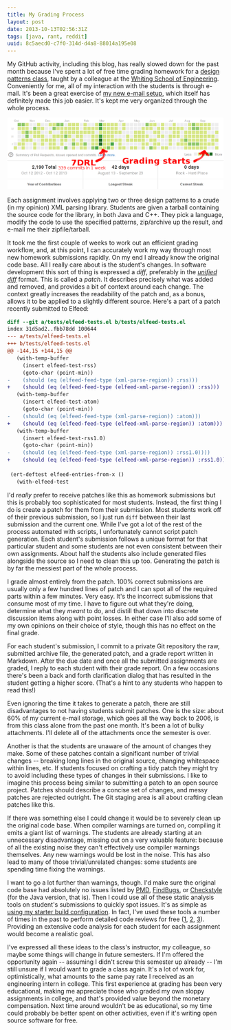 ```yaml
---
title: My Grading Process
layout: post
date: 2013-10-13T02:56:31Z
tags: [java, rant, reddit]
uuid: 8c5aecd0-c7f0-314d-d4a8-88014a195e08
---
```


My GitHub activity, including this blog, has really slowed down for
the past month because I've spent a lot of free time grading homework
for a [design patterns class][class], taught by a colleague at the
[Whiting School of Engineering][wse]. Conveniently for me, all of my
interaction with the students is through e-mail. It's been a great
exercise of [my new e-mail setup][mail], which itself has definitely
made this job easier. It's kept me very organized through the whole
process.

![](/img/screenshot/github-dropoff.png)

Each assignment involves applying two or three design patterns to a
crude (in my opinion) XML parsing library. Students are given a
tarball containing the source code for the library, in both Java and
C++. They pick a language, modify the code to use the specified
patterns, zip/archive up the result, and e-mail me their
zipfile/tarball.

It took me the first couple of weeks to work out an efficient grading
workflow, and, at this point, I can accurately work my way through
most new homework submissions rapidly. On my end I already know the
original code base. All I really care about is the student's changes.
In software development this sort of thing is expressed a *diff*,
preferably in the [*unified diff*][unidiff] format. This is called a
*patch*. It describes precisely what was added and removed, and
provides a bit of context around each change. The context greatly
increases the readability of the patch and, as a bonus, allows it to
be applied to a slightly different source. Here's a part of a patch
recently submitted to Elfeed:

~~~diff
diff --git a/tests/elfeed-tests.el b/tests/elfeed-tests.el
index 31d5ad2..fbb78dd 100644
--- a/tests/elfeed-tests.el
+++ b/tests/elfeed-tests.el
@@ -144,15 +144,15 @@
   (with-temp-buffer
     (insert elfeed-test-rss)
     (goto-char (point-min))
-    (should (eq (elfeed-feed-type (xml-parse-region)) :rss)))
+    (should (eq (elfeed-feed-type (elfeed-xml-parse-region)) :rss)))
   (with-temp-buffer
     (insert elfeed-test-atom)
     (goto-char (point-min))
-    (should (eq (elfeed-feed-type (xml-parse-region)) :atom)))
+    (should (eq (elfeed-feed-type (elfeed-xml-parse-region)) :atom)))
   (with-temp-buffer
     (insert elfeed-test-rss1.0)
     (goto-char (point-min))
-    (should (eq (elfeed-feed-type (xml-parse-region)) :rss1.0))))
+    (should (eq (elfeed-feed-type (elfeed-xml-parse-region)) :rss1.0))))

 (ert-deftest elfeed-entries-from-x ()
   (with-elfeed-test
~~~

I'd *really* prefer to receive patches like this as homework
submissions but this is probably too sophisticated for most students.
Instead, the first thing I do is create a patch for them from their
submission. Most students work off of their previous submission, so I
just run `diff` between their last submission and the current one.
While I've got a lot of the rest of the process automated with
scripts, I unfortunately cannot script patch generation. Each
student's submission follows a unique format for that particular
student and some students are not even consistent between their own
assignments. About half the students also include generated files
alongside the source so I need to clean this up too. Generating the
patch is by far the messiest part of the whole process.

I grade almost entirely from the patch. 100% correct submissions are
usually only a few hundred lines of patch and I can spot all of the
required parts within a few minutes. Very easy. It's the incorrect
submissions that consume most of my time. I have to figure out what
they're doing, determine what they *meant* to do, and distill that
down into discrete discussion items along with point losses. In either
case I'll also add some of my own opinions on their choice of style,
though this has no effect on the final grade.

For each student's submission, I commit to a private Git repository
the raw, submitted archive file, the generated patch, and a grade
report written in Markdown. After the due date and once all the
submitted assignments are graded, I reply to each student with their
grade report. On a few occasions there's been a back and forth
clarification dialog that has resulted in the student getting a higher
score. (That's a hint to any students who happen to read this!)

Even ignoring the time it takes to generate a patch, there are still
disadvantages to not having students submit patches. One is the size:
about 60% of my current e-mail storage, which goes all the way back to
2006, is from this class alone from the past one month. It's been a
lot of bulky attachments. I'll delete all of the attachments once the
semester is over.

Another is that the students are unaware of the amount of changes they
make. Some of these patches contain a significant number of trivial
changes -- breaking long lines in the original source, changing
whitespace within lines, etc. If students focused on crafting a tidy
patch they might try to avoid including these types of changes in
their submissions. I like to imagine this process being similar to
submitting a patch to an open source project. Patches should describe
a concise set of changes, and messy patches are rejected outright. The
Git staging area is all about crafting clean patches like this.

If there was something else I could change it would be to severely
clean up the original code base. When compiler warnings are turned on,
compiling it emits a giant list of warnings. The students are already
starting at an unnecessary disadvantage, missing out on a very
valuable feature: because of all the existing noise they can't
effectively use compiler warnings themselves. Any new warnings would
be lost in the noise. This has also lead to many of those
trivial/unrelated changes: some students are spending time fixing the
warnings.

I want to go a lot further than warnings, though. I'd make sure the
original code base had absolutely no issues listed by [PMD][pmd],
[FindBugs][findbugs], or [Checkstyle][checkstyle] (for the Java
version, that is). Then I could use all of these static analysis tools
on student's submissions to quickly spot issues. It's as simple as
[using my starter build configuration][build]. In fact, I've used
these tools a number of times in the past to perform detailed code
reviews for free ([1][cr0], [2][cr1], [3][cr2]). Providing an
extensive code analysis for each student for each assignment would
become a realistic goal.

I've expressed all these ideas to the class's instructor, my
colleague, so maybe some things will change in future semesters. If
I'm offered the opportunity again -- assuming I didn't screw this
semester up already -- I'm still unsure if I would want to grade a
class again. It's a lot of work for, optimistically, what amounts to
the same pay rate I received as an engineering intern in college. This
first experience at grading has been very educational, making me
appreciate those who graded my own sloppy assignments in college, and
that's provided value beyond the monetary compensation. Next time
around wouldn't be as educational, so my time could probably be better
spent on other activities, even if it's writing open source software
for free.


[class]: http://apps.ep.jhu.edu/courses/605/707
[wse]: http://engineering.jhu.edu/
[mail]: /blog/2013/09/03/
[unidiff]: http://en.wikipedia.org/wiki/Diff#Unified_format
[pmd]: http://pmd.sourceforge.net/
[findbugs]: http://findbugs.sourceforge.net/
[checkstyle]: http://checkstyle.sourceforge.net/
[build]: https://github.com/skeeto/sample-java-project/blob/master/build.xml
[cr0]: http://www.reddit.com/r/javahelp/comments/1inzs7/_/cb6ojr2
[cr1]: http://www.reddit.com/r/reviewmycode/comments/1a2fty/_/c8tpme2
[cr2]: http://www.reddit.com/r/javahelp/comments/1balsp/_/c958num
